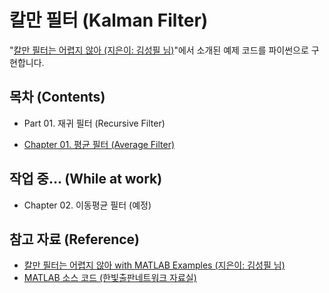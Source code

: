 # 칼만 필터 (Kalman Filter)
 "[칼만 필터는 어렵지 않아 (지은이: 김성필 님)](http://www.hanbit.co.kr/store/books/look.php?p_code=B4956047798)"에서 소개된 예제 코드를 파이썬으로 구현합니다.

## 목차 (Contents)
* Part 01. 재귀 필터 (Recursive Filter)
+ [Chapter 01. 평균 필터 (Average Filter)](./Ch01.AverageFilter)

## 작업 중... (While at work)
 - Chapter 02. 이동평균 필터 (예정)

## 참고 자료 (Reference)
 * [칼만 필터는 어렵지 않아 with MATLAB Examples (지은이: 김성필 님)](http://www.hanbit.co.kr/store/books/look.php?p_code=B4956047798)
 * [MATLAB 소스 코드 (한빛출판네트워크 자료실)](http://www.hanbit.co.kr/support/supplement_list.html)
